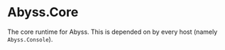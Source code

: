 # Abyss.Core
The core runtime for Abyss. This is depended on by every host (namely `Abyss.Console`).
